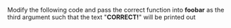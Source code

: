 Modify the following code and pass the correct function into **foobar** as the third argument such that the text "**CORRECT!**" will be printed out  